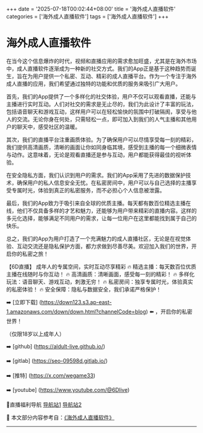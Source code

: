 +++
date = '2025-07-18T00:02:44+08:00'
title = '海外成人直播软件'
categories = ['海外成人直播软件']
tags = ['海外成人直播软件']
+++

# 海外成人直播软件

在当今这个信息爆炸的时代，视频和直播应用的需求愈加旺盛，尤其是在海外市场中，成人直播软件逐渐成为一种新的社交方式。我们的App正是基于这种趋势而诞生，旨在为用户提供一个私密、互动、精彩的成人直播平台。作为一个专注于海外成人直播的应用，我们希望通过独特的功能和优质的服务来吸引广大用户。

首先，我们的App提供了一个多样化的社交体验，用户不仅可以观看直播，还能与主播进行实时互动。人们对社交的需求是无止尽的，我们为此设计了丰富的玩法，包括语音聊天和游戏互动，这样用户可以在轻松愉快的氛围中打破隔阂，享受与他人的交流。无论你身在何处，只需轻松一点，即可加入到我们的人气主播和其他用户的聊天中，感受社区的温暖。

其次，我们的直播平台注重画质体验。为了确保用户可以尽情享受每一刻的精彩，我们提供高清画质，清晰的画面让你如同身临其境，感受到主播的每一个细微表情与动作。这意味着，无论是观看直播还是参与互动，用户都能获得最佳的视听体验。

在安全隐私方面，我们认识到用户的需求。我们的App采用了先进的数据保护技术，确保用户的私人信息安全无忧。在私密房间中，用户可以与自己选择的主播享受专属时光，体验到真正的私密服务，而不必担心个人信息被泄露。

最后，我们的App致力于吸引来自全球的优质主播。每天都有数百位精选主播在线，他们不仅具备多样的才艺和魅力，还能够为用户带来精彩的直播内容。这样的多元化选择，能够满足不同用户的需求，让每一位用户在这里都能找到属于自己的快乐。

总之，我们的App为用户打造了一个充满魅力的成人直播社区，无论是在视觉体验、互动交流还是隐私保护方面，都力求做到尽善尽美。欢迎加入我们的世界，开启你的私密之旅！

【6D直播】
成年人的专属空间，实时互动尽享精彩
🔥 精选主播：每天数百位优质主播在线随时与你互动！
🔥 高清画质：清晰画面，感受每一刻的精彩！
🔥 多样化玩法：语音聊天、游戏互动，刺激无穷！
🔥 私密房间：独享专属时光，体验真实的私密体验！
🔥 安全保障：隐私与数据安全，我们承诺严格保护！

➡️ [立即下载] (https://down123.s3.ap-east-1.amazonaws.com/down/down.html?channelCode=blog) ⬅️ ，开启你的私密世界！

（仅限18岁以上成年人）

➡️ [github] (https://aldult-live.github.io/)

➡️ [gitlab] (https://seo-09598d.gitlab.io/)

➡️ [推特] (https://x.com/wegame33)

➡️ [youtube] (https://www.youtube.com/@6Dlive)

🔞直播福利导航 [导航站1](https://webstack-86085a.gitlab.io/) [导航站2](https://onlygit123-2.github.io/)


📘 本文部分内容参考自：[《海外成人直播软件》](https://github.com/bantangzhibo66688/live)

---
